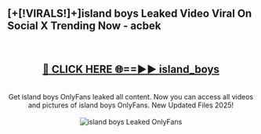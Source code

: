 <h2>[+[!VIRALS!]+]island boys Leaked Video Viral On Social X Trending Now - acbek</h2>
<br>
<div align="center">
<h2><a href="https://libra.edu.pl?island_boys" rel="nofollow">🔴 CLICK HERE 🌐==►► island_boys</a></h2>
<br>
Get island boys OnlyFans leaked all content. Now you can access all videos and pictures of island boys OnlyFans. New Updated Files 2025!
<br>
<br>
<a href="https://libra.edu.pl?island_boys" rel="nofollow" data-target="animated-image.originalLink"><img src="https://i.ibb.co.com/WyWwxjT/player-gif2.gif" alt="island boys Leaked OnlyFans" style="max-width: 100%; display: inline-block;" data-target="animated-image.originalImage"></a>
</div>
<br>